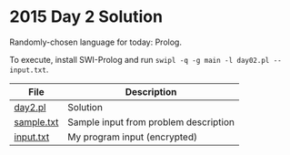 # 2015 Day 2 Solution
Randomly-chosen language for today: Prolog.

To execute, install SWI-Prolog and run `swipl -q -g main -l day02.pl -- input.txt`.

|File|Description
|---|--------|
|[day2.pl](day2.pl) | Solution |
|[sample.txt](sample.txt) | Sample input from problem description |
|[input.txt](input.txt) | My program input (encrypted) |
